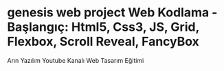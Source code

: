 # genesis web project Web Kodlama - Başlangıç: Html5, Css3, JS, Grid, Flexbox, Scroll Reveal, FancyBox 
Arın Yazılım Youtube Kanalı Web Tasarım Eğitimi